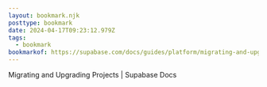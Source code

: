 ```yaml
---
layout: bookmark.njk
posttype: bookmark
date: 2024-04-17T09:23:12.979Z
tags:
  - bookmark
bookmarkof: https://supabase.com/docs/guides/platform/migrating-and-upgrading-projects
---
```

Migrating and Upgrading Projects | Supabase Docs
